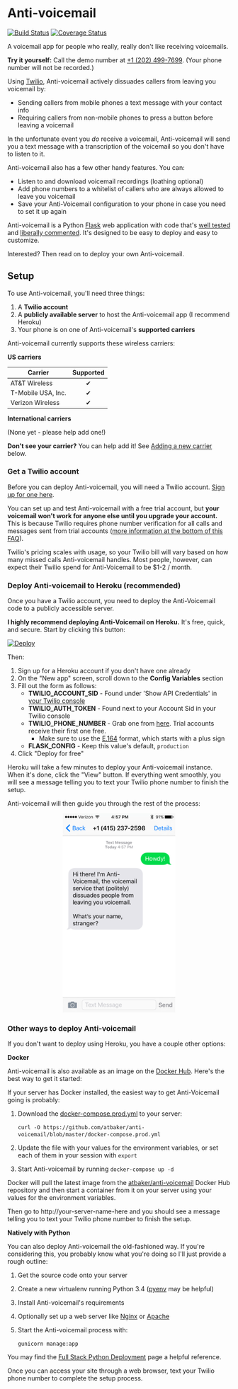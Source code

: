 # Anti-voicemail

[![Build Status](https://travis-ci.org/atbaker/anti-voicemail.svg?branch=master)](https://travis-ci.org/atbaker/anti-voicemail)
[![Coverage Status](https://coveralls.io/repos/atbaker/anti-voicemail/badge.svg?branch=master&service=github)](https://coveralls.io/github/atbaker/anti-voicemail?branch=master)

A voicemail app for people who really, really don't like receiving voicemails.

**Try it yourself:** Call the demo number at
[+1 (202) 499-7699](tel:+12024997699). (Your phone number will not be recorded.)

Using [Twilio](https://www.twilio.com/), Anti-voicemail actively dissuades
callers from leaving you voicemail by:

- Sending callers from mobile phones a text message with your contact info
- Requiring callers from non-mobile phones to press a button before leaving a voicemail

In the unfortunate event you *do* receive a voicemail, Anti-voicemail will
send you a text message with a transcription of the voicemail so you don't have
to listen to it.

Anti-voicemail also has a few other handy features. You can:

- Listen to and download voicemail recordings (loathing optional)
- Add phone numbers to a whitelist of callers who are always allowed to leave
you voicemail
- Save your Anti-Voicemail configuration to your phone in case you need to set
it up again

Anti-voicemail is a Python [Flask](http://flask.pocoo.org/) web application
with code that's
[well tested](https://coveralls.io/github/atbaker/anti-voicemail) and
[liberally commented](https://github.com/atbaker/anti-voicemail/blob/master/app/voice/views.py).
It's designed to be easy to deploy and easy to customize.

Interested? Then read on to deploy your own Anti-voicemail.

## Setup

To use Anti-voicemail, you'll need three things:

1. A **Twilio account**
1. A **publicly available server** to host the Anti-voicemail app (I recommend Heroku)
1. Your phone is on one of Anti-voicemail's **supported carriers**

Anti-voicemail currently supports these wireless carriers:

**US carriers**

Carrier | Supported
--- | :---:
AT&T Wireless | ✔
T-Mobile USA, Inc. | ✔
Verizon Wireless | ✔

**International carriers**

(None yet - please help add one!)

**Don't see your carrier?** You can help add it! See
[Adding a new carrier]() below.

### Get a Twilio account

Before you can deploy Anti-voicemail, you will need a Twilio account.
[Sign up for one here](https://www.twilio.com/try-twilio).

You can set up and test Anti-voicemail with a free trial account, but
**your voicemail won't work for anyone else until you upgrade your account.**
This is because Twilio requires phone number verification for all calls and
messages sent from trial accounts
([more information at the bottom of this FAQ](https://www.twilio.com/help/faq/twilio-basics/how-does-twilios-free-trial-work)).

Twilio's pricing scales with usage, so your Twilio bill will vary based on how
many missed calls Anti-voicemail handles. Most people, however, can expect their
Twilio spend for Anti-Voicemail to be $1-2 / month.

### Deploy Anti-voicemail to Heroku (recommended)

Once you have a Twilio account, you need to deploy the Anti-Voicemail code to
a publicly accessible server.

**I highly recommend deploying Anti-Voicemail on Heroku.** It's free, quick,
and secure. Start by clicking this button:

[![Deploy](https://www.herokucdn.com/deploy/button.svg)](https://heroku.com/deploy?template=https://github.com/atbaker/anti-voicemail)

Then:

1. Sign up for a Heroku account if you don't have one already
1. On the "New app" screen, scroll down to the **Config Variables** section
1. Fill out the form as follows:
    - **TWILIO_ACCOUNT_SID** - Found under 'Show API Credentials' in
    [your Twilio console](https://www.twilio.com/user/account/voice/)
    - **TWILIO_AUTH_TOKEN** - Found next to your Account Sid in your Twilio
    console
    - **TWILIO_PHONE_NUMBER** - Grab one from
    [here](https://www.twilio.com/user/account/phone-numbers/incoming). Trial
    accounts receive their first one free.
        - Make sure to use the [E.164](https://en.wikipedia.org/wiki/E.164) format,
        which starts with a plus sign
    - **FLASK_CONFIG** - Keep this value's default, `production`
1. Click "Deploy for free"

Heroku will take a few minutes to deploy your Anti-voicemail instance. When it's
done, click the "View" button. If everything went smoothly, you will see a message
telling you to text your Twilio phone number to finish the setup.

Anti-voicemail will then guide you through the rest of the process:

<p align="center">
    <img src="docs/initial-setup.png" alt="Initial setup" height="450px"/>
</p>

### Other ways to deploy Anti-voicemail

If you don't want to deploy using Heroku, you have a couple other options:

**Docker**

Anti-voicemail is also available as an image on the
[Docker Hub](https://hub.docker.com/). Here's the best way to get it started:

If your server has Docker installed, the easiest way to get Anti-Voicemail going
is probably:

1. Download the
[docker-compose.prod.yml](https://github.com/atbaker/anti-voicemail/blob/master/docker-compose.prod.yml)
to your server:

    ```
    curl -O https://github.com/atbaker/anti-voicemail/blob/master/docker-compose.prod.yml
    ```
1. Update the file with your values for the environment variables, or set each
of them in your session with `export`
1. Start Anti-voicemail by running `docker-compose up -d`

Docker will pull the latest image from the
[atbaker/anti-voicemail](https://hub.docker.com/r/atbaker/anti-voicemail/) Docker
Hub repository and then start a container from it on your server using your
values for the environment variables.

Then go to http://your-server-name-here and you should see a message telling you
to text your Twilio phone number to finish the setup.

**Natively with Python**

You can also deploy Anti-voicemail the old-fashioned way. If you're considering
this, you probably know what you're doing so I'll just provide a rough outline:

1. Get the source code onto your server
1. Create a new virtualenv running Python 3.4
([pyenv](https://github.com/yyuu/pyenv) may be helpful)
1. Install Anti-voicemail's requirements
1. Optionally set up a web server like [Nginx](http://nginx.org/en/docs/) or
[Apache](https://httpd.apache.org/)
1. Start the Anti-voicemail process with:

    ```
    gunicorn manage:app
    ```

You may find the
[Full Stack Python Deployment](http://www.fullstackpython.com/deployment.html)
page a helpful reference.

Once you can access your site through a web browser, text your Twilio phone
number to complete the setup process.
